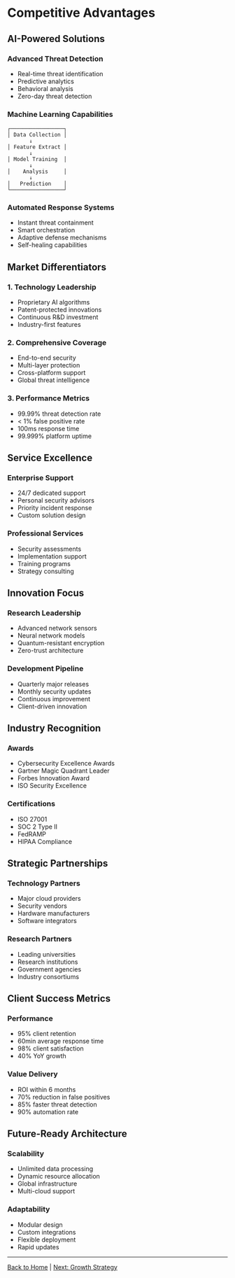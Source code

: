 # Competitive Advantages

## AI-Powered Solutions

### Advanced Threat Detection

- Real-time threat identification
- Predictive analytics
- Behavioral analysis
- Zero-day threat detection

### Machine Learning Capabilities

```plaintext
┌─────────────────┐
│ Data Collection │
       ↓
│ Feature Extract │
       ↓
│ Model Training  │
       ↓
│    Analysis     │
       ↓
│   Prediction    │
└─────────────────┘
```

### Automated Response Systems

- Instant threat containment
- Smart orchestration
- Adaptive defense mechanisms
- Self-healing capabilities

## Market Differentiators

### 1. Technology Leadership

- Proprietary AI algorithms
- Patent-protected innovations
- Continuous R&D investment
- Industry-first features

### 2. Comprehensive Coverage

- End-to-end security
- Multi-layer protection
- Cross-platform support
- Global threat intelligence

### 3. Performance Metrics

- 99.99% threat detection rate
- < 1% false positive rate
- 100ms response time
- 99.999% platform uptime

## Service Excellence

### Enterprise Support

- 24/7 dedicated support
- Personal security advisors
- Priority incident response
- Custom solution design

### Professional Services

- Security assessments
- Implementation support
- Training programs
- Strategy consulting

## Innovation Focus

### Research Leadership

- Advanced network sensors
- Neural network models
- Quantum-resistant encryption
- Zero-trust architecture

### Development Pipeline

- Quarterly major releases
- Monthly security updates
- Continuous improvement
- Client-driven innovation

## Industry Recognition

### Awards

- Cybersecurity Excellence Awards
- Gartner Magic Quadrant Leader
- Forbes Innovation Award
- ISO Security Excellence

### Certifications

- ISO 27001
- SOC 2 Type II
- FedRAMP
- HIPAA Compliance

## Strategic Partnerships

### Technology Partners

- Major cloud providers
- Security vendors
- Hardware manufacturers
- Software integrators

### Research Partners

- Leading universities
- Research institutions
- Government agencies
- Industry consortiums

## Client Success Metrics

### Performance

- 95% client retention
- 60min average response time
- 98% client satisfaction
- 40% YoY growth

### Value Delivery

- ROI within 6 months
- 70% reduction in false positives
- 85% faster threat detection
- 90% automation rate

## Future-Ready Architecture

### Scalability

- Unlimited data processing
- Dynamic resource allocation
- Global infrastructure
- Multi-cloud support

### Adaptability

- Modular design
- Custom integrations
- Flexible deployment
- Rapid updates

---

[Back to Home](index.md) | [Next: Growth Strategy](growth-strategy.md)
